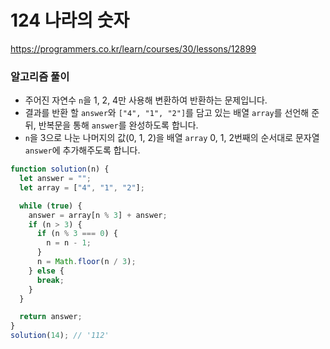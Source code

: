 # 124 나라의 숫자

https://programmers.co.kr/learn/courses/30/lessons/12899

### 알고리즘 풀이

- 주어진 자연수 `n`을 1, 2, 4만 사용해 변환하여 반환하는 문제입니다.
- 결과를 반환 할 `answer`와 `["4", "1", "2"]`를 담고 있는 배열 `array`를 선언해 준 뒤,
  반복문을 통해 `answer`를 완성하도록 합니다.
- `n`을 3으로 나눈 나머지의 값(0, 1, 2)을 배열 `array` 0, 1, 2번째의 순서대로 문자열 `answer`에 추가해주도록 합니다.

```javascript
function solution(n) {
  let answer = "";
  let array = ["4", "1", "2"];

  while (true) {
    answer = array[n % 3] + answer;
    if (n > 3) {
      if (n % 3 === 0) {
        n = n - 1;
      }
      n = Math.floor(n / 3);
    } else {
      break;
    }
  }

  return answer;
}
solution(14); // '112'
```
